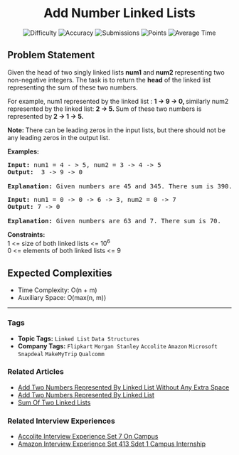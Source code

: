 <h1 align="center">Add Number Linked Lists</h1>

<p align="center">
  <img alt="Difficulty" title="Difficulty" src="https://custom-icon-badges.demolab.com/badge/Difficulty: Medium-1F222E?style=for-the-badge&logoColor=white&logo=fire"/>
  <img alt="Accuracy" title="Accuracy" src="https://custom-icon-badges.demolab.com/badge/Accuracy: 34.52%25-1F222E?style=for-the-badge&logoColor=white&logo=target"/>
  <img alt="Submissions" title="Submissions" src="https://custom-icon-badges.demolab.com/badge/Submissions: 346K+-1F222E?style=for-the-badge&logoColor=white&logo=repo"/>
  <img alt="Points" title="Points" src="https://custom-icon-badges.demolab.com/badge/Points: 4-1F222E?style=for-the-badge&logoColor=white&logo=award"/>
  <img alt="Average Time" title="Average Time" src="https://custom-icon-badges.demolab.com/badge/Average%20Time: 30m-1F222E?style=for-the-badge&logoColor=white&logo=clock"/>
</p>

## Problem Statement

Given the head of two singly linked lists <b>num1</b> and <b>num2 </b>representing two non-negative integers. The task is to return the <b>head</b> of the linked list representing the sum of these two numbers.

For example, num1 represented by the linked list : <b>1 -> 9 -> 0, </b>similarly num2 represented by the linked list: <b>2 -> 5. </b>Sum of these two numbers is represented by<b> 2 -> 1 -> 5.</b>

<b>Note: </b>There can be leading zeros in the input lists, but there should not be any leading zeros in the output list.

<b>Examples:</b>

<pre><b>Input: </b>num1 = 4 - > 5, num2 = 3 -> 4 -> 5<br><b>Output:  </b>3 -> 9 -> 0<b><br></b> <b>
Explanation: </b>Given numbers are 45 and 345. There sum is 390.<br></pre>

<pre><b>Input: </b>num1 = 0 -> 0 -> 6 -> 3, num2 = 0 -> 7 <br><b>Output: </b>7 -> 0 <br><br><b>Explanation: </b>Given numbers are 63 and 7. There sum is 70.</pre>

<b>Constraints:</b><br>1 <= size of both linked lists <= 10<sup>6</sup><sup><br></sup>0 <= elements of both linked lists <= 9

## Expected Complexities
- Time Complexity: O(n + m)
- Auxiliary Space: O(max(n, m))

<hr>

### Tags
- **Topic Tags:** `Linked List` `Data Structures`
- **Company Tags:** `Flipkart` `Morgan Stanley` `Accolite` `Amazon` `Microsoft` `Snapdeal` `MakeMyTrip` `Qualcomm`

### Related Articles
- [Add Two Numbers Represented By Linked List Without Any Extra Space](https://www.geeksforgeeks.org/add-two-numbers-represented-by-linked-list-without-any-extra-space/)
- [Add Two Numbers Represented By Linked List](https://www.geeksforgeeks.org/add-two-numbers-represented-by-linked-list/)
- [Sum Of Two Linked Lists](https://www.geeksforgeeks.org/sum-of-two-linked-lists/)

### Related Interview Experiences
- [Accolite Interview Experience Set 7 On Campus](https://www.geeksforgeeks.org/accolite-interview-experience-set-7-on-campus/)
- [Amazon Interview Experience Set 413 Sdet 1 Campus Internship](httpss://www.geeksforgeeks.org/amazon-interview-experience-set-413-sdet-1-campus-internship/)
